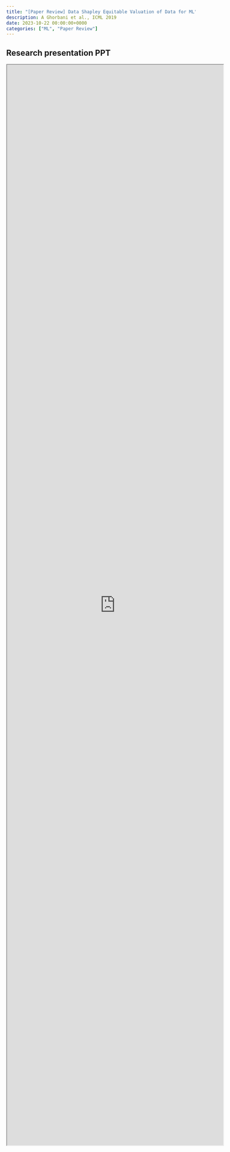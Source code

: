 ```yaml
---
title: "[Paper Review] Data Shapley Equitable Valuation of Data for ML" 
description: A Ghorbani et al., ICML 2019
date: 2023-10-22 00:00:00+0000
categories: ["ML", "Paper Review"]
---
```



## Research presentation PPT 

<iframe src="https://kaistackr-my.sharepoint.com/personal/krait_kaist_ac_kr/_layouts/15/Doc.aspx?sourcedoc={ee3c2659-9161-4746-9aeb-a1f6a3d98b8e}&amp;action=embedview&amp;wdAr=1.7777777777777777" style="display:block; width:60vw; height: 72vh"></iframe>
